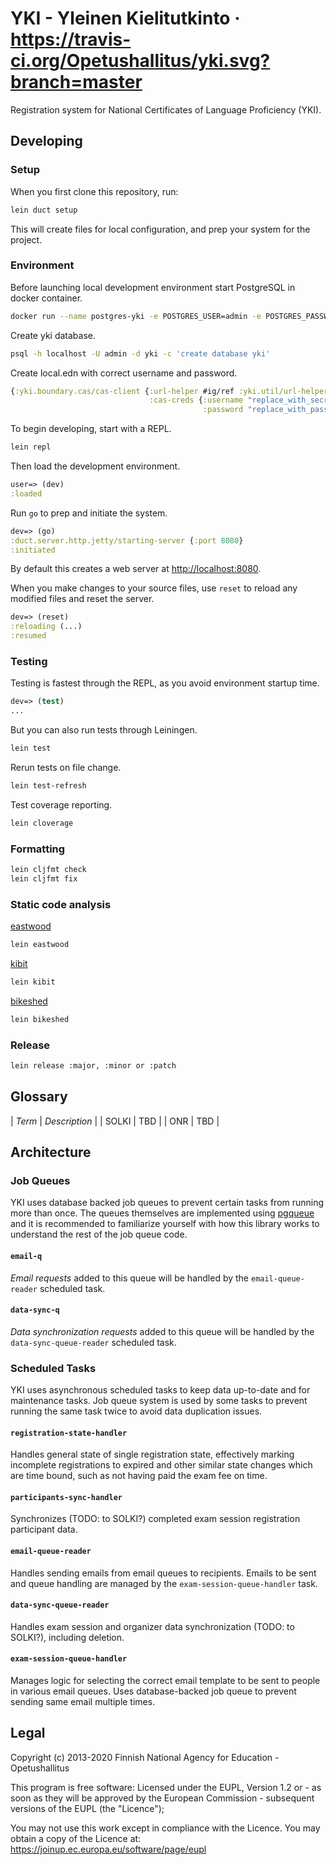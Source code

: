 # YKI - Yleinen Kielitutkinto · https://travis-ci.org/Opetushallitus/yki.svg?branch=master

Registration system for National Certificates of Language Proficiency (YKI).

## Developing

### Setup

When you first clone this repository, run:

```sh
lein duct setup
```

This will create files for local configuration, and prep your system
for the project.

### Environment

Before launching local development environment start PostgreSQL in docker container.

```sh
docker run --name postgres-yki -e POSTGRES_USER=admin -e POSTGRES_PASSWORD=admin -p 5432:5432 -d postgres:10.4
```

Create yki database.

```sh
psql -h localhost -U admin -d yki -c 'create database yki'
```

Create local.edn with correct username and password.

```clojure
{:yki.boundary.cas/cas-client {:url-helper #ig/ref :yki.util/url-helper
                               :cas-creds {:username "replace_with_secret"
                                           :password "replace_with_password"}}}
```

To begin developing, start with a REPL.

```sh
lein repl
```

Then load the development environment.

```clojure
user=> (dev)
:loaded
```

Run `go` to prep and initiate the system.

```clojure
dev=> (go)
:duct.server.http.jetty/starting-server {:port 8080}
:initiated
```

By default this creates a web server at <http://localhost:8080>.

When you make changes to your source files, use `reset` to reload any
modified files and reset the server.

```clojure
dev=> (reset)
:reloading (...)
:resumed
```


### Testing

Testing is fastest through the REPL, as you avoid environment startup
time.

```clojure
dev=> (test)
...
```

But you can also run tests through Leiningen.

```sh
lein test
```

Rerun tests on file change.
```sh
lein test-refresh
```

Test coverage reporting.
```sh
lein cloverage
```

### Formatting
```sh
lein cljfmt check
lein cljfmt fix
```

### Static code analysis

[eastwood](https://github.com/jonase/eastwood)
```sh
lein eastwood
```

[kibit](https://github.com/jonase/kibit)
```sh
lein kibit
```

[bikeshed](https://github.com/dakrone/lein-bikeshed)
```sh
lein bikeshed
```

### Release
```sh
lein release :major, :minor or :patch
```

## Glossary

| *Term* | *Description* |
| SOLKI | TBD |
| ONR | TBD |

## Architecture

### Job Queues

YKI uses database backed job queues to prevent certain tasks from running more than once. The queues themselves are implemented using [pgqueue](https://github.com/layerware/pgqueue) and it is recommended to familiarize yourself with how this library works to understand the rest of the job queue code.

#### `email-q`

_Email requests_ added to this queue will be handled by the `email-queue-reader` scheduled task.

#### `data-sync-q`

_Data synchronization requests_ added to this queue will be handled by the `data-sync-queue-reader` scheduled task.

### Scheduled Tasks

YKI uses asynchronous scheduled tasks to keep data up-to-date and for maintenance tasks. Job queue system is used by some tasks to prevent running the same task twice to avoid data duplication issues.

#### `registration-state-handler`

Handles general state of single registration state, effectively marking incomplete registrations to expired and other similar state changes which are time bound, such as not having paid the exam fee on time.

#### `participants-sync-handler`

Synchronizes (TODO: to SOLKI?) completed exam session registration participant data.

#### `email-queue-reader`

Handles sending emails from email queues to recipients. Emails to be sent and queue handling are managed by the `exam-session-queue-handler` task.

#### `data-sync-queue-reader`

Handles exam session and organizer data synchronization (TODO: to SOLKI?), including deletion.

#### `exam-session-queue-handler`

Manages logic for selecting the correct email template to be sent to people in various email queues. Uses database-backed job queue to prevent sending same email multiple times.

## Legal

Copyright (c) 2013-2020 Finnish National Agency for Education - Opetushallitus

This program is free software:  Licensed under the EUPL, Version 1.2 or - as
soon as they will be approved by the European Commission - subsequent versions
of the EUPL (the "Licence");

You may not use this work except in compliance with the Licence.
You may obtain a copy of the Licence at: https://joinup.ec.europa.eu/software/page/eupl
